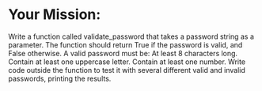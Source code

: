 # Your Mission:

Write a function called validate_password that takes a password string as a parameter.
The function should return True if the password is valid, and False otherwise.
A valid password must be:
At least 8 characters long.
Contain at least one uppercase letter.
Contain at least one number.
Write code outside the function to test it with several different valid and invalid passwords, printing the results.